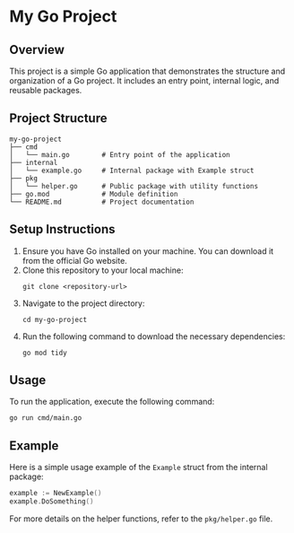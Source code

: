 # My Go Project

## Overview
This project is a simple Go application that demonstrates the structure and organization of a Go project. It includes an entry point, internal logic, and reusable packages.

## Project Structure
```
my-go-project
├── cmd
│   └── main.go        # Entry point of the application
├── internal
│   └── example.go     # Internal package with Example struct
├── pkg
│   └── helper.go      # Public package with utility functions
├── go.mod             # Module definition
└── README.md          # Project documentation
```

## Setup Instructions
1. Ensure you have Go installed on your machine. You can download it from the official Go website.
2. Clone this repository to your local machine:
   ```
   git clone <repository-url>
   ```
3. Navigate to the project directory:
   ```
   cd my-go-project
   ```
4. Run the following command to download the necessary dependencies:
   ```
   go mod tidy
   ```

## Usage
To run the application, execute the following command:
```
go run cmd/main.go
```

## Example
Here is a simple usage example of the `Example` struct from the internal package:
```go
example := NewExample()
example.DoSomething()
```

For more details on the helper functions, refer to the `pkg/helper.go` file.